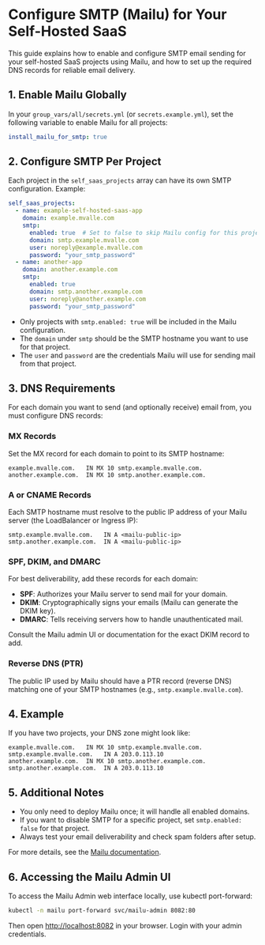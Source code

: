 # Configure SMTP (Mailu) for Your Self-Hosted SaaS

This guide explains how to enable and configure SMTP email sending for your self-hosted SaaS projects using Mailu, and how to set up the required DNS records for reliable email delivery.

## 1. Enable Mailu Globally

In your `group_vars/all/secrets.yml` (or `secrets.example.yml`), set the following variable to enable Mailu for all projects:

```yaml
install_mailu_for_smtp: true
```

## 2. Configure SMTP Per Project

Each project in the `self_saas_projects` array can have its own SMTP configuration. Example:

```yaml
self_saas_projects:
  - name: example-self-hosted-saas-app
    domain: example.mvalle.com
    smtp:
      enabled: true  # Set to false to skip Mailu config for this project
      domain: smtp.example.mvalle.com
      user: noreply@example.mvalle.com
      password: "your_smtp_password"
  - name: another-app
    domain: another.example.com
    smtp:
      enabled: true
      domain: smtp.another.example.com
      user: noreply@another.example.com
      password: "your_smtp_password"
```

- Only projects with `smtp.enabled: true` will be included in the Mailu configuration.
- The `domain` under `smtp` should be the SMTP hostname you want to use for that project.
- The `user` and `password` are the credentials Mailu will use for sending mail from that project.

## 3. DNS Requirements

For each domain you want to send (and optionally receive) email from, you must configure DNS records:

### MX Records
Set the MX record for each domain to point to its SMTP hostname:

```
example.mvalle.com.   IN MX 10 smtp.example.mvalle.com.
another.example.com.  IN MX 10 smtp.another.example.com.
```

### A or CNAME Records
Each SMTP hostname must resolve to the public IP address of your Mailu server (the LoadBalancer or Ingress IP):

```
smtp.example.mvalle.com.   IN A <mailu-public-ip>
smtp.another.example.com.  IN A <mailu-public-ip>
```

### SPF, DKIM, and DMARC
For best deliverability, add these records for each domain:
- **SPF**: Authorizes your Mailu server to send mail for your domain.
- **DKIM**: Cryptographically signs your emails (Mailu can generate the DKIM key).
- **DMARC**: Tells receiving servers how to handle unauthenticated mail.

Consult the Mailu admin UI or documentation for the exact DKIM record to add.

### Reverse DNS (PTR)
The public IP used by Mailu should have a PTR record (reverse DNS) matching one of your SMTP hostnames (e.g., `smtp.example.mvalle.com`).

## 4. Example

If you have two projects, your DNS zone might look like:

```
example.mvalle.com.   IN MX 10 smtp.example.mvalle.com.
smtp.example.mvalle.com.   IN A 203.0.113.10
another.example.com.  IN MX 10 smtp.another.example.com.
smtp.another.example.com.  IN A 203.0.113.10
```

## 5. Additional Notes
- You only need to deploy Mailu once; it will handle all enabled domains.
- If you want to disable SMTP for a specific project, set `smtp.enabled: false` for that project.
- Always test your email deliverability and check spam folders after setup.

For more details, see the [Mailu documentation](https://mailu.io/).

## 6. Accessing the Mailu Admin UI

To access the Mailu Admin web interface locally, use kubectl port-forward:

```sh
kubectl -n mailu port-forward svc/mailu-admin 8082:80
```

Then open [http://localhost:8082](http://localhost:8082) in your browser. Login with your admin credentials.

